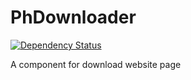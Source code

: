 # PhDownloader

[![Dependency Status](https://www.versioneye.com/user/projects/581953474304530b557dc636/badge.svg?style=flat-square)](https://www.versioneye.com/user/projects/581953474304530b557dc636)

A component for download website page

